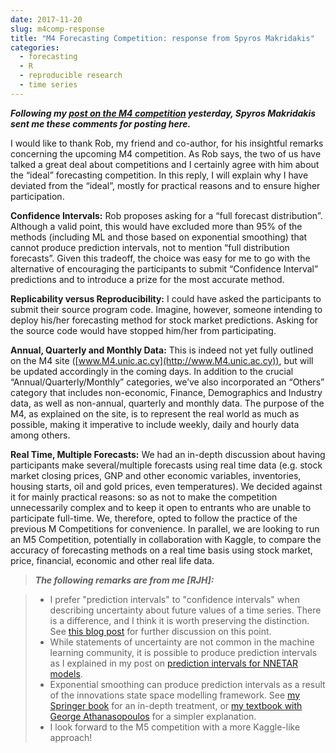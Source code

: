 ```yaml
---
date: 2017-11-20
slug: m4comp-response
title: "M4 Forecasting Competition: response from Spyros Makridakis"
categories:
  - forecasting
  - R
  - reproducible research
  - time series
---
```


***Following my [post on the M4 competition](/hyndsight/m4comp/) yesterday, Spyros Makridakis sent me these comments for posting here.***

I would like to thank Rob, my friend and co-author, for his insightful remarks concerning the upcoming M4 competition. As Rob says, the two of us have talked a great deal about competitions and I certainly agree with him about the “ideal” forecasting competition. In this reply, I will explain why I have deviated from the “ideal”, mostly for practical reasons and to ensure higher participation.

**Confidence Intervals:** Rob proposes asking for a “full forecast distribution”. Although a valid point, this would have excluded more than 95% of the methods (including ML and those based on exponential smoothing) that cannot produce prediction intervals, not to mention “full distribution forecasts”. Given this tradeoff, the choice was easy for me to go with the alternative of encouraging the participants to submit “Confidence Interval” predictions and to introduce a prize for the most accurate method. 

**Replicability versus Reproducibility:** I could have asked the participants to submit their source program code. Imagine, however, someone intending to deploy his/her forecasting method for stock market predictions. Asking for the source code would have stopped him/her from participating. 

**Annual, Quarterly and Monthly Data:** This is indeed not yet fully outlined on the M4 site ([www.M4.unic.ac.cy](http://www.M4.unic.ac.cy)), but will be updated accordingly in the coming days. In addition to the crucial “Annual/Quarterly/Monthly” categories, we’ve also incorporated an “Others” category that includes non-economic, Finance, Demographics and Industry data, as well as non-annual, quarterly and monthly data. The purpose of the M4, as explained on the site, is to represent the real world as much as possible, making it imperative to include weekly, daily and hourly data among others.

**Real Time, Multiple Forecasts:** We had an in-depth discussion about having participants make several/multiple forecasts using real time data (e.g. stock market closing prices, GNP and other economic variables, inventories, housing starts, oil and gold prices, even temperatures). We decided against it for mainly practical reasons: so as not to make the competition unnecessarily complex and to keep it open to entrants who are unable to participate full-time. We, therefore, opted to follow the practice of the previous M Competitions for convenience. In parallel, we are looking to run an M5 Competition, potentially in collaboration with Kaggle, to compare the accuracy of forecasting methods on a real time basis using stock market, price, financial, economic and other real life data.

> ***The following remarks are from me [RJH]:***

> * I prefer "prediction intervals" to "confidence intervals" when describing uncertainty about future values of a time series. There is a difference, and I think it is worth preserving the distinction. See [this blog post](/hyndsight/intervals/) for further discussion on this point.
> * While statements of uncertainty are not common in the machine learning community, it is possible to produce prediction intervals as I explained in my post on [prediction intervals for NNETAR models](/hyndsight/nnetar-prediction-intervals/).
> * Exponential smoothing can produce prediction intervals as a result of the innovations state space modelling framework. See [my Springer book](http://exponentialsmoothing.net) for an in-depth treatment, or [my textbook with George Athanasopoulos](http://otexts.org/fpp2/sec-7-ETS.html) for a simpler explanation.
> * I look forward to the M5 competition with a more Kaggle-like approach!
 